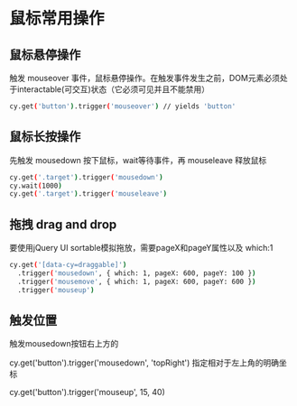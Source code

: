 # 鼠标常用操作

## 鼠标悬停操作

触发 mouseover 事件，鼠标悬停操作。在触发事件发生之前，DOM元素必须处于interactable(可交互)状态（它必须可见并且不能禁用）

```.bash
cy.get('button').trigger('mouseover') // yields 'button'
```

## 鼠标长按操作

先触发 mousedown 按下鼠标，wait等待事件，再 mouseleave 释放鼠标

```.bash
cy.get('.target').trigger('mousedown')
cy.wait(1000)
cy.get('.target').trigger('mouseleave')
```

## 拖拽 drag and drop

要使用jQuery UI sortable模拟拖放，需要pageX和pageY属性以及 which:1

```.bash
cy.get('[data-cy=draggable]')
  .trigger('mousedown', { which: 1, pageX: 600, pageY: 100 })
  .trigger('mousemove', { which: 1, pageX: 600, pageY: 600 })
  .trigger('mouseup')
  ```

## 触发位置

触发mousedown按钮右上方的

cy.get('button').trigger('mousedown', 'topRight')
指定相对于左上角的明确坐标

cy.get('button').trigger('mouseup', 15, 40)
